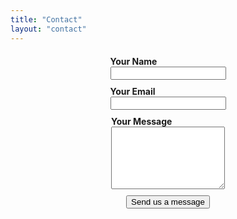 ```yaml
---
title: "Contact"
layout: "contact"
---
```


<style>
        .form-container {
            display: flex;
            flex-direction: column;
            align-items: center;
        }

        .form-group {
            display: flex;
            flex-direction: column;
            margin-bottom: 10px;
        }

        .form-label {
            font-weight: bold;
        }

        .form-textarea {
            resize: vertical;
            min-height: 100px; /* Adjust the minimum height as needed */
        }
    </style>
    
<div style="display: flex; justify-content: center; align-items: center; margin: 0;margin-top: 20;">
<br>        <div style="width: 50%;">
     <form class="form-container" action="https://public.herotofu.com/v1/c4ce2140-4c97-11ee-b711-0fdc810d0d65" method="POST" accept-charset="UTF-8">
        <div class="form-group">
            <label class="form-label" for="name">Your Name</label>
            <input class="form-input" name="Name" id="name" type="text" required />
        </div>
        <div class="form-group">
            <label class="form-label" for="email">Your Email</label>
            <input class="form-input" name="Email" id="email" type="email" required />
        </div>
        <div class="form-group">
            <label class="form-label" for="message">Your Message</label>
            <textarea class="form-textarea" name="Message" id="message" required></textarea>
        </div>
        <div class="form-group">
            <input class="form-input" type="submit" value="Send us a message" />
            <div style="text-indent:-99999px; white-space:nowrap; overflow:hidden; position:absolute;" aria-hidden="true">
                <input type="text" name="_gotcha" tabindex="-1" autocomplete="off" />
            </div>
        </div>
    </form>
</div>
</div>
